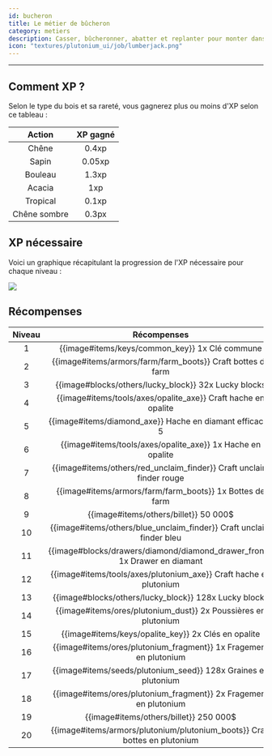 ```yaml
---
id: bucheron
title: Le métier de bûcheron
category: metiers
description: Casser, bûcheronner, abatter et replanter pour monter dans le classement
icon: "textures/plutonium_ui/job/lumberjack.png"
---
```

___
## Comment XP ?

Selon le type du bois et sa rareté, vous gagnerez plus ou moins d'XP selon ce tableau : 

Action | XP gagné
:------: | :------:
Chêne | 0.4xp
Sapin | 0.05xp
Bouleau | 1.3xp
Acacia | 1xp
Tropical | 0.1xp
Chêne sombre | 0.3px

## XP nécessaire

Voici un graphique récapitulant la progression de l'XP nécessaire pour chaque niveau :  

<img style="margin: 0 auto;" src="https://user-images.githubusercontent.com/66992287/178094749-db5116e3-0af8-4790-99fd-ce00874d3b66.png">

## Récompenses

Niveau | Récompenses
:----: | :---------: 
1 | {{image#items/keys/common_key}} 1x Clé commune 
2 | {{image#items/armors/farm/farm_boots}} Craft bottes de farm
3 | {{image#blocks/others/lucky_block}} 32x Lucky blocks
4 | {{image#items/tools/axes/opalite_axe}} Craft hache en opalite
5 | {{image#items/diamond_axe}} Hache en diamant efficacité 5
6 | {{image#items/tools/axes/opalite_axe}} 1x Hache en opalite
7 | {{image#items/others/red_unclaim_finder}} Craft unclaim finder rouge
8 | {{image#items/armors/farm/farm_boots}} 1x Bottes de farm
9 | {{image#items/others/billet}} 50 000$
10 | {{image#items/others/blue_unclaim_finder}} Craft unclaim finder bleu
11 | {{image#blocks/drawers/diamond/diamond_drawer_front}} 1x Drawer en diamant
12 | {{image#items/tools/axes/plutonium_axe}} Craft hache en plutonium
13 | {{image#blocks/others/lucky_block}} 128x Lucky blocks
14 | {{image#items/ores/plutonium_dust}} 2x Poussières en plutonium
15 | {{image#items/keys/opalite_key}} 2x Clés en opalite 
16 | {{image#items/ores/plutonium_fragment}} 1x Fragement en plutonium
17 | {{image#items/seeds/plutonium_seed}} 128x Graines en plutonium
18 | {{image#items/ores/plutonium_fragment}} 2x Fragement en plutonium
19 | {{image#items/others/billet}} 250 000$
20 | {{image#items/armors/plutonium/plutonium_boots}} Craft bottes en plutonium
